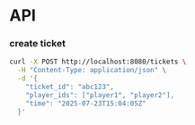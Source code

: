 # API

### create ticket
```bash
curl -X POST http://localhost:8080/tickets \
  -H "Content-Type: application/json" \
  -d '{
    "ticket_id": "abc123",
    "player_ids": ["player1", "player2"],
    "time": "2025-07-23T15:04:05Z"
  }'
```